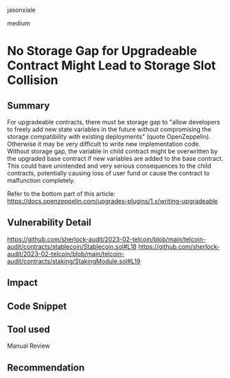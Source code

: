 jasonxiale

medium

# No Storage Gap for Upgradeable Contract Might Lead to Storage Slot Collision

## Summary
For upgradeable contracts, there must be storage gap to "allow developers to freely add new state variables in the future without compromising the storage compatibility with existing deployments" (quote OpenZeppelin). Otherwise it may be very difficult to write new implementation code. Without storage gap, the variable in child contract might be overwritten by the upgraded base contract if new variables are added to the base contract. This could have unintended and very serious consequences to the child contracts, potentially causing loss of user fund or cause the contract to malfunction completely.

Refer to the bottom part of this article: https://docs.openzeppelin.com/upgrades-plugins/1.x/writing-upgradeable

## Vulnerability Detail
https://github.com/sherlock-audit/2023-02-telcoin/blob/main/telcoin-audit/contracts/stablecoin/Stablecoin.sol#L18
https://github.com/sherlock-audit/2023-02-telcoin/blob/main/telcoin-audit/contracts/staking/StakingModule.sol#L19

## Impact

## Code Snippet

## Tool used

Manual Review

## Recommendation
